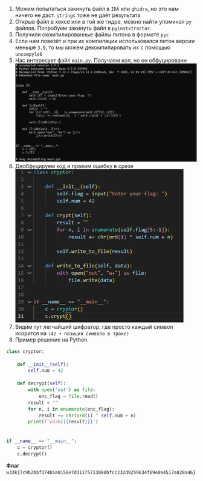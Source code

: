 1. Можем попытаться закинуть файл в `IDA` или `ghidra`, но это нам ничего не даст. `strings` тоже не даёт результата
2. Открыв файл в хексе или в той же гидре, можно найти упоминая `py` файлов. Попробуем закинуть файл в `pyinstxtractor`.
3. Получили скомпилированные файлы питона в формате `pyc`
4. Если нам повезёт и при их компиляции использовался питон версии меньше `3.9`, то мы можем декомпилировать их с помощью `uncompyle6`
5. Нас интересует файл `main.py`. Получаем кол, но он обфуцированн 
![img.png](images/img1.png)
6. Деобфуцируем код и правим ошибку в срезе                                                          
![img.png](images/img2.png)
7. Видим тут легчайший шифратор, где просто каждый символ ксорится на `(42 + позиция символа в троке)`
8. Пример решение на Python.
```python
class cryptor:

    def __init__(self):
        self.num = 42

    def decrypt(self):
        with open('out') as file:
            enc_flag = file.read()
        result = ""
        for n, i in enumerate(enc_flag):
            result += chr(ord(i) ^ self.num + n)
        print(f'w33k{{{result}}}')


if __name__ == "__main__":
    c = cryptor()
    c.decrypt()
```

**Флаг** `w33k{7c9b2b5f374b5a0158e7d31175713880bfcc232d9259634f69e0a4517a828a46}`
